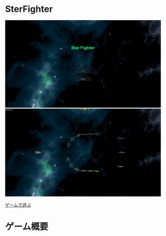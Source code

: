# SterFighter

![タイトル画面](images/title.jpg)
![ゲーム画面](images/game.jpg)

<a href="./webgl/" target="_blank">ゲームで遊ぶ</a>

# ゲーム概要
